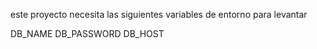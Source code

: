 este proyecto necesita las siguientes variables de entorno para levantar

DB_NAME
DB_PASSWORD
DB_HOST